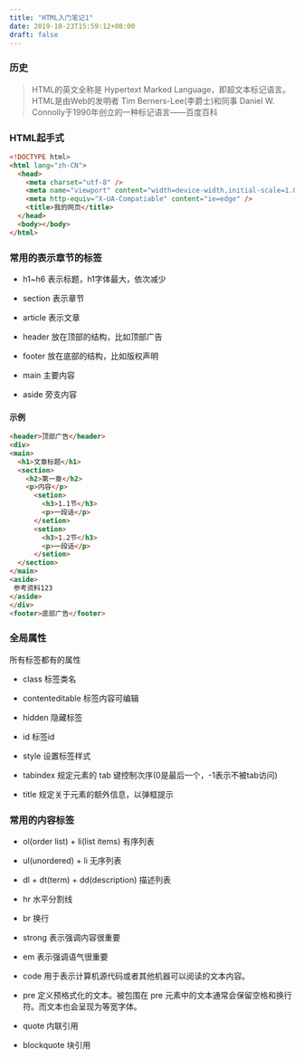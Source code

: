 ```yaml
---
title: "HTML入门笔记1"
date: 2019-10-23T15:59:12+08:00
draft: false
---
```


### 历史

>HTML的英文全称是 Hypertext Marked Language，即超文本标记语言。HTML是由Web的发明者 Tim Berners-Lee(李爵士)和同事 Daniel W. Connolly于1990年创立的一种标记语言——百度百科

### HTML起手式
```html
<!DOCTYPE html>
<html lang="zh-CN">
  <head>
    <meta charset="utf-8" />
    <meta name="viewport" content="width=device-width,initial-scale=1.0" />
    <meta http-equiv="X-UA-Compatiable" content="ie=edge" />
    <title>我的网页</title>
  </head>
  <body></body>
</html>
```

### 常用的表示章节的标签
- h1~h6
表示标题，h1字体最大，依次减少

- section
表示章节

- article
表示文章

- header
放在顶部的结构，比如顶部广告

- footer
放在底部的结构，比如版权声明

- main
主要内容

- aside
旁支内容

#### 示例
```html
<header>顶部广告</header>
<div>
<main>
  <h1>文章标题</h1>
  <section>
    <h2>第一章</h2> 
    <p>内容</p>
      <setion>
        <h3>1.1节</h3>
        <p>一段话</p>
      </setion>
      <setion>
        <h3>1.2节</h3>
        <p>一段话</p>
      </setion>
  </section>
</main>
<aside>
 参考资料123
</aside>
</div>
<footer>底部广告</footer>
```

### 全局属性
所有标签都有的属性

- class 标签类名

- contenteditable 标签内容可编辑

- hidden 隐藏标签

- id 标签id

- style 设置标签样式

- tabindex 规定元素的 tab 键控制次序(0是最后一个，-1表示不被tab访问)

- title 规定关于元素的额外信息，以弹框提示

### 常用的内容标签

- ol(order list) + li(list items)
有序列表

- ul(unordered) + li
无序列表

- dl + dt(term) + dd(description)
描述列表

- hr 
水平分割线

- br
换行

- strong
表示强调内容很重要

- em
表示强调语气很重要

- code
用于表示计算机源代码或者其他机器可以阅读的文本内容。

- pre
定义预格式化的文本。被包围在 pre 元素中的文本通常会保留空格和换行符。而文本也会呈现为等宽字体。

- quote
内联引用

- blockquote
块引用